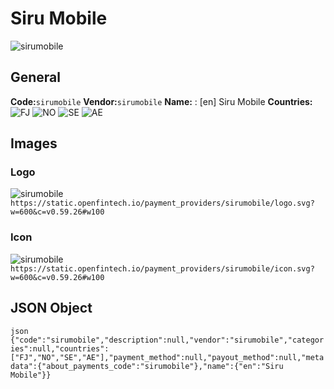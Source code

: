 # Siru Mobile 
![sirumobile](https://static.openfintech.io/payment_providers/sirumobile/logo.svg?w=600&c=v0.59.26#w100) 
## General 
**Code:**`sirumobile` 
**Vendor:**`sirumobile` 
**Name:** 
:	[en] Siru Mobile 
**Countries:** 
![FJ](https://cdnjs.cloudflare.com/ajax/libs/flag-icon-css/3.3.0/flags/4x3/FJ.svg#w24) 
![NO](https://cdnjs.cloudflare.com/ajax/libs/flag-icon-css/3.3.0/flags/4x3/NO.svg#w24) 
![SE](https://cdnjs.cloudflare.com/ajax/libs/flag-icon-css/3.3.0/flags/4x3/SE.svg#w24) 
![AE](https://cdnjs.cloudflare.com/ajax/libs/flag-icon-css/3.3.0/flags/4x3/AE.svg#w24) 
 
## Images 
### Logo 
![sirumobile](https://static.openfintech.io/payment_providers/sirumobile/logo.svg?w=600&c=v0.59.26#w100) 
``` https://static.openfintech.io/payment_providers/sirumobile/logo.svg?w=600&c=v0.59.26#w100 ``` 
### Icon 
![sirumobile](https://static.openfintech.io/payment_providers/sirumobile/icon.svg?w=600&c=v0.59.26#w100) 
``` https://static.openfintech.io/payment_providers/sirumobile/icon.svg?w=600&c=v0.59.26#w100 ``` 
## JSON Object 
```json {"code":"sirumobile","description":null,"vendor":"sirumobile","categories":null,"countries":["FJ","NO","SE","AE"],"payment_method":null,"payout_method":null,"metadata":{"about_payments_code":"sirumobile"},"name":{"en":"Siru Mobile"}} ``` 

